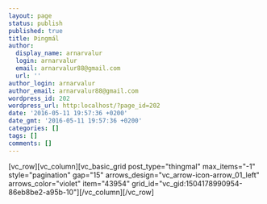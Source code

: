 ```yaml
---
layout: page
status: publish
published: true
title: Þingmál
author:
  display_name: arnarvalur
  login: arnarvalur
  email: arnarvalur88@gmail.com
  url: ''
author_login: arnarvalur
author_email: arnarvalur88@gmail.com
wordpress_id: 202
wordpress_url: http:localhost/?page_id=202
date: '2016-05-11 19:57:36 +0200'
date_gmt: '2016-05-11 19:57:36 +0200'
categories: []
tags: []
comments: []
---
```

<p>[vc_row][vc_column][vc_basic_grid post_type="thingmal" max_items="-1" style="pagination" gap="15" arrows_design="vc_arrow-icon-arrow_01_left" arrows_color="violet" item="43954" grid_id="vc_gid:1504178990954-86eb8be2-a95b-10"][/vc_column][/vc_row]</p>
